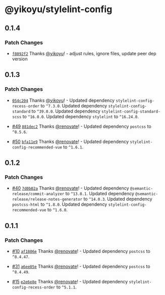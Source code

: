 # @yikoyu/stylelint-config

## 0.1.4

### Patch Changes

- [`f8092f2`](https://github.com/yikoyu/unconfig/commit/f8092f27f75d799bf5cd073041059ffd5eda42aa) Thanks [@yikoyu](https://github.com/yikoyu)! - adjust rules, ignore files, update peer dep version

## 0.1.3

### Patch Changes

- [`054c204`](https://github.com/yikoyu/unconfig/commit/054c204c745807d1363e0244e946ff3e9260c9e0) Thanks [@yikoyu](https://github.com/yikoyu)! - Updated dependency `stylelint-config-recess-order` to `^7.3.0`.
  Updated dependency `stylelint-config-standard` to `^39.0.0`.
  Updated dependency `stylelint-config-standard-scss` to `^16.0.0`.
  Updated dependency `stylelint` to `^16.24.0`.

- [#49](https://github.com/yikoyu/unconfig/pull/49) [`881dec2`](https://github.com/yikoyu/unconfig/commit/881dec2b927d4a3e19740df395f4ec28d7bceebc) Thanks [@renovate](https://github.com/apps/renovate)! - Updated dependency `postcss` to `^8.5.6`.

- [#50](https://github.com/yikoyu/unconfig/pull/50) [`bfa11e9`](https://github.com/yikoyu/unconfig/commit/bfa11e9bbc216ca288c0ef59bbf111e145660e79) Thanks [@renovate](https://github.com/apps/renovate)! - Updated dependency `stylelint-config-recommended-vue` to `^1.6.1`.

## 0.1.2

### Patch Changes

- [#40](https://github.com/yikoyu/unconfig/pull/40) [`7d0b02a`](https://github.com/yikoyu/unconfig/commit/7d0b02a60684c47cbf9f65385427e327e9b61c93) Thanks [@renovate](https://github.com/apps/renovate)! - Updated dependency `@semantic-release/commit-analyzer` to `^13.0.1`.
  Updated dependency `@semantic-release/release-notes-generator` to `^14.0.3`.
  Updated dependency `postcss-html` to `^1.8.0`.
  Updated dependency `stylelint-config-recommended-vue` to `^1.6.0`.

## 0.1.1

### Patch Changes

- [#10](https://github.com/yikoyu/unconfig/pull/10) [`af1806e`](https://github.com/yikoyu/unconfig/commit/af1806efdb23c1d2ec26f83b52f9a78ee8ef8cc3) Thanks [@renovate](https://github.com/apps/renovate)! - Updated dependency `postcss` to `^8.4.47`.

- [#31](https://github.com/yikoyu/unconfig/pull/31) [`a6ee05e`](https://github.com/yikoyu/unconfig/commit/a6ee05eabaa06cf721bbe97615f383fe48a8ac53) Thanks [@renovate](https://github.com/apps/renovate)! - Updated dependency `postcss` to `^8.4.49`.

- [#15](https://github.com/yikoyu/unconfig/pull/15) [`e2e6e8e`](https://github.com/yikoyu/unconfig/commit/e2e6e8e15231c70382113de0b238580b543445c2) Thanks [@renovate](https://github.com/apps/renovate)! - Updated dependency `stylelint-config-recess-order` to `^5.1.1`.
